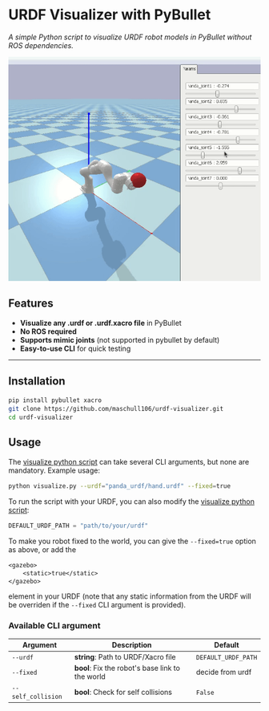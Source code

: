# URDF Visualizer with PyBullet
*A simple Python script to visualize URDF robot models in PyBullet without ROS dependencies.*

![Demo GIF](assets/urdf-visualiazer-demo.gif)

## Features
- **Visualize any .urdf or .urdf.xacro file** in PyBullet
- **No ROS required**
- **Supports mimic joints** (not supported in pybullet by default)
- **Easy-to-use CLI** for quick testing
<!-- - **Supports parameter tuning** (gravity, camera view, etc.) -->

---

## Installation
```bash
pip install pybullet xacro
git clone https://github.com/maschull106/urdf-visualizer.git
cd urdf-visualizer
```

## Usage
The [visualize python script](https://github.com/maschull106/urdf-visualizer/blob/main/visualize.py)
can take several CLI arguments, but none are mandatory.
Example usage:
```bash
python visualize.py --urdf="panda_urdf/hand.urdf" --fixed=true
```
To run the script with your URDF, you can also modify the [visualize python script](https://github.com/maschull106/urdf-visualizer/blob/main/visualize.py):
```py
DEFAULT_URDF_PATH = "path/to/your/urdf"
```

To make you robot fixed to the world, you can give the `--fixed=true` option as above, or add the 
```xacro
<gazebo>
    <static>true</static>
</gazebo>
```
element in your URDF (note that any static information from the URDF will be overriden if the `--fixed` CLI argument is provided).

### Available CLI argument

| Argument          | Description                                       | Default               |
|-------------------|---------------------------------------------------|-----------------------|
| `--urdf`          | **string**: Path to URDF/Xacro file               | `DEFAULT_URDF_PATH`   |
| `--fixed`         | **bool**: Fix the robot's base link to the world  | decide from urdf      |
| `--self_collision`| **bool**: Check for self collisions               | `False`               |
